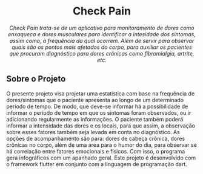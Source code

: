 <h1 align="center">Check Pain</h1>
<p align="center"><i> Check Pain trata-se de um aplicativo para monitoramento de dores como enxaqueca e dores musculares para identificar a intesidade dos sintomas, assim como, a frequência
  da qual ocorrem. Além de servir para observar quais são os pontos mais afetados do corpo, para auxiliar os pacientes que procuram diagnóstico para dores crônicas como fibromialgia, artrite, etc. 
</i></p>

## Sobre o Projeto 
O presente projeto visa projetar uma estatística com base na frequência de dores/sintomas que o paciente apresenta ao longo de um determinado período de tempo. 
De modo, que deve-se informar há a possibilidade de informar o período de tempo em que os sintomas foram observados, ou ir adicionando regularmente as informações.
O paciente também poderá informar a intensidade das dores e os locais, para que assim, a observação sobre esses fatores também seja levada em conta no diagnóstico. 
As opções de acompanhamento são para: dores de cabeça crônica, dores crônicas no corpo, além de uma área para o humor do dia, para observar se há 
correlação entre fatores emocionais e físicos. Com isso, o programa gera infográficos com um apanhado geral. Este projeto é desenvolvido com o framework flutter em conjunto
com a linguagem de programação dart.
